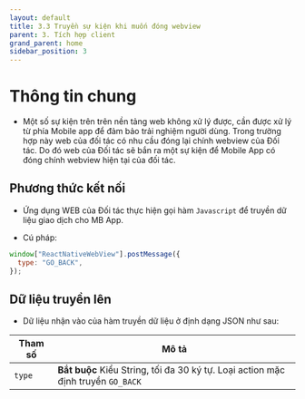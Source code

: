 ```yaml
---
layout: default
title: 3.3 Truyền sự kiện khi muốn đóng webview
parent: 3. Tích hợp client
grand_parent: home
sidebar_position: 3
---
```


# Thông tin chung

- Một số sự kiện trên trên nền tảng web không xử lý được, cần được xử lý từ phía
  Mobile app để đảm bảo trải nghiệm người dùng. Trong trường hợp này web của đối
  tác có nhu cầu đóng lại chính webview của Đối tác. Do đó web của Đối tác sẽ bắn ra
  một sự kiện để Mobile App có đóng chính webview hiện tại của đối tác.

## Phương thức kết nối

- Ứng dụng WEB của Đối tác thực hiện gọi hàm `Javascript` để truyền dữ liệu giao dịch
  cho MB App.

- Cú pháp:

```js
window["ReactNativeWebView"].postMessage({
  type: "GO_BACK",
});
```

## Dữ liệu truyền lên

- Dữ liệu nhận vào của hàm truyền dữ liệu ở định dạng JSON như sau:

| Tham số | Mô tả                                                                            |
| ------- | -------------------------------------------------------------------------------- |
| `type`  | **Bắt buộc** Kiểu String, tối đa 30 ký tự. Loại action mặc định truyền `GO_BACK` |

